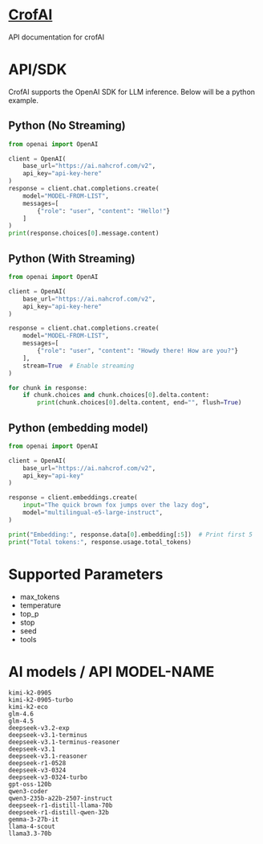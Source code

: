 # [CrofAI](https://ai.nahcrof.com/)
API documentation for crofAI
# API/SDK
CrofAI supports the OpenAI SDK for LLM inference. Below will be a python example.
## Python (No Streaming)
```python
from openai import OpenAI

client = OpenAI(
    base_url="https://ai.nahcrof.com/v2",
    api_key="api-key-here"
)
response = client.chat.completions.create(
    model="MODEL-FROM-LIST",
    messages=[
        {"role": "user", "content": "Hello!"}
    ]
)
print(response.choices[0].message.content)
```
## Python (With Streaming)
```python
from openai import OpenAI

client = OpenAI(
    base_url="https://ai.nahcrof.com/v2",
    api_key="api-key-here"
)

response = client.chat.completions.create(
    model="MODEL-FROM-LIST",
    messages=[
        {"role": "user", "content": "Howdy there! How are you?"}
    ],
    stream=True  # Enable streaming
)

for chunk in response:
    if chunk.choices and chunk.choices[0].delta.content:
        print(chunk.choices[0].delta.content, end="", flush=True)
```
## Python (embedding model)
```python
from openai import OpenAI

client = OpenAI(
    base_url="https://ai.nahcrof.com/v2",
    api_key="api-key"
)

response = client.embeddings.create(
    input="The quick brown fox jumps over the lazy dog",
    model="multilingual-e5-large-instruct",
)

print("Embedding:", response.data[0].embedding[:5])  # Print first 5
print("Total tokens:", response.usage.total_tokens)
```

# Supported Parameters
- max_tokens
- temperature
- top_p
- stop
- seed
- tools

# AI models / API MODEL-NAME
```
kimi-k2-0905
kimi-k2-0905-turbo
kimi-k2-eco
glm-4.6
glm-4.5
deepseek-v3.2-exp
deepseek-v3.1-terminus
deepseek-v3.1-terminus-reasoner
deepseek-v3.1
deepseek-v3.1-reasoner
deepseek-r1-0528
deepseek-v3-0324
deepseek-v3-0324-turbo
gpt-oss-120b
qwen3-coder
qwen3-235b-a22b-2507-instruct
deepseek-r1-distill-llama-70b
deepseek-r1-distill-qwen-32b
gemma-3-27b-it
llama-4-scout
llama3.3-70b
```
